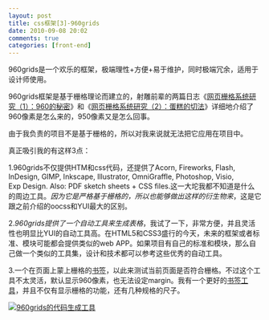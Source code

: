 ```yaml
---
layout: post
title: css框架[3]-960grids
date: 2010-09-08 20:02
comments: true
categories: [front-end]
---
```


960grids是一个欢乐的框架，极端理性+方便+易于维护，同时极端冗余，适用于设计师使用。

960grids框架是基于栅格理论而建立的，射雕前辈的两篇日志《[网页栅格系统研究（1）：960的秘密](http://lifesinger.org/blog/2008/10/grid-system-1/)》和《[网页栅格系统研究（2）：蛋糕的切法](http://lifesinger.org/blog/2008/10/grid-system-2/)》详细地介绍了960像素是怎么来的，950像素又是怎么回事。

由于我负责的项目不是基于栅格的，所以对我来说就无法把它应用在项目中。

真正吸引我的有这样3点：

1.960grids不仅提供HTM和css代码，还提供了Acorn, Fireworks, Flash, InDesign, GIMP, Inkscape, Illustrator, OmniGraffle, Photoshop, Visio, Exp Design. Also: PDF sketch sheets + CSS files.这一大坨我都不知道是什么的周边工具。_因为它是严格基于栅格的，所以也能够做出这样的衍生物来_，这是它跟之前介绍的oocss和YUI最大的区别。

2._960grids提供了一个自动工具来生成表格_，我试了一下，非常方便，并且灵活性也明显比YUI的自动工具高。在HTML5和CSS3盛行的今天，未来的框架或者标准、模块可能都会提供类似的web APP。如果项目有自己的标准和模块，那么自己做一个类似的工具集，设计和技术都可以参考这些优秀的自动工具。

3.一个在页面上蒙上栅格的[书签](http://gridder.andreehansson.se/)，以此来测试当前页面是否符合栅格。不过这个工具不太灵活，默认显示960像素，也无法设定margin。我有一个更好的[书签工具](http://www.sprymedia.co.uk/article/Design)，并且不仅有显示栅格的功能，还有几种规格的尺子。

[![960grids的代码生成工具](http://yuguo.us/files/2010/09/2010-9-8-17-32-50-copy.png "960grids的代码生成工具")](http://yuguo.us/files/2010/09/2010-9-8-17-32-50-copy.png)